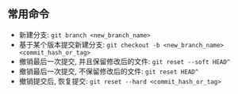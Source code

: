 ## 常用命令

- 新建分支: `git branch <new_branch_name>`
- 基于某个版本提交新建分支: `git checkout -b <new_branch_name> <commit_hash_or_tag>`
- 撤销最后一次提交, 并且保留修改后的文件: `git reset --soft HEAD^`
- 撤销最后一次提交, 不保留修改后的文件: `git reset HEAD^`
- 撤销提交后, 恢复提交: `git reset --hard <commit_hash_or_tag>`
